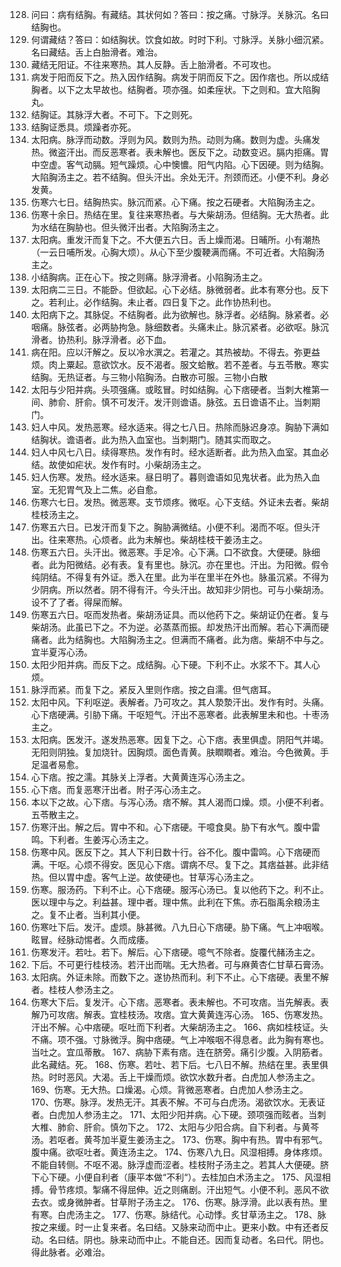 128. 问曰：病有结胸。有藏结。其状何如？答曰：按之痛。寸脉浮。关脉沉。名曰结胸也。
129. 何谓藏结？答曰：如结胸状。饮食如故。时时下利。寸脉浮。关脉小细沉紧。名曰藏结。舌上白胎滑者。难治。
130. 藏结无阳证。不往来寒热。其人反静。舌上胎滑者。不可攻也。
131. 病发于阳而反下之。热入因作结胸。病发于阴而反下之。因作痞也。所以成结胸者。以下之太早故也。结胸者。项亦强。如柔痓状。下之则和。宜大陷胸丸。
132. 结胸证。其脉浮大者。不可下。下之则死。
133. 结胸证悉具。烦躁者亦死。
134. 太阳病。脉浮而动数。浮则为风。数则为热。动则为痛。数则为虚。头痛发热。微盗汗出。而反恶寒者。表未解也。医反下之。动数变迟。膈内拒痛。胃中空虚。客气动膈。短气躁烦。心中懊憹。阳气内陷。心下因硬。则为结胸。大陷胸汤主之。若不结胸。但头汗出。余处无汗。剂颈而还。小便不利。身必发黄。
135. 伤寒六七日。结胸热实。脉沉而紧。心下痛。按之石硬者。大陷胸汤主之。
136. 伤寒十余日。热结在里。复往来寒热者。与大柴胡汤。但结胸。无大热者。此为水结在胸胁也。但头微汗出者。大陷胸汤主之。
137. 太阳病。重发汗而复下之。不大便五六日。舌上燥而渴。日晡所。小有潮热（一云日哺所发。心胸大烦）。从心下至少腹鞕满而痛。不可近者。大陷胸汤主之。
138. 小结胸病。正在心下。按之则痛。脉浮滑者。小陷胸汤主之。
139. 太阳病二三日。不能卧。但欲起。心下必结。脉微弱者。此本有寒分也。反下之。若利止。必作结胸。未止者。四日复下之。此作协热利也。
140. 太阳病下之。其脉促。不结胸者。此为欲解也。脉浮者。必结胸。脉紧者。必咽痛。脉弦者。必两胁拘急。脉细数者。头痛未止。脉沉紧者。必欲呕。脉沉滑者。协热利。脉浮滑者。必下血。
141. 病在阳。应以汗解之。反以冷水潠之。若灌之。其热被劫。不得去。弥更益烦。肉上粟起。意欲饮水。反不渴者。服文蛤散。若不差者。与五苓散。寒实结胸。无热证者。与三物小陷胸汤。白散亦可服。三物小白散
142. 太阳与少阳并病。头项强痛。或眩冒。时如结胸。心下痞硬者。当刺大椎第一间、肺俞、肝俞。慎不可发汗。发汗则谵语。脉弦。五日谵语不止。当刺期门。
143. 妇人中风。发热恶寒。经水适来。得之七八日。热除而脉迟身凉。胸胁下满如结胸状。谵语者。此为热入血室也。当刺期门。随其实而取之。
144. 妇人中风七八日。续得寒热。发作有时。经水适断者。此为热入血室。其血必结。故使如疟状。发作有时。小柴胡汤主之。
145. 妇人伤寒。发热。经水适来。昼日明了。暮则谵语如见鬼状者。此为热入血室。无犯胃气及上二焦。必自愈。
146. 伤寒六七日。发热。微恶寒。支节烦疼。微呕。心下支结。外证未去者。柴胡桂枝汤主之。
147. 伤寒五六日。已发汗而复下之。胸胁满微结。小便不利。渴而不呕。但头汗出。往来寒热。心烦者。此为未解也。柴胡桂枝干姜汤主之。
148. 伤寒五六日。头汗出。微恶寒。手足冷。心下满。口不欲食。大便硬。脉细者。此为阳微结。必有表。复有里也。脉沉。亦在里也。汗出。为阳微。假令纯阴结。不得复有外证。悉入在里。此为半在里半在外也。脉虽沉紧。不得为少阴病。所以然者。阴不得有汗。今头汗出。故知非少阴也。可与小柴胡汤。设不了了者。得屎而解。
149. 伤寒五六日。呕而发热者。柴胡汤证具。而以他药下之。柴胡证仍在者。复与柴胡汤。此虽已下之。不为逆。必蒸蒸而振。却发热汗出而解。若心下满而硬痛者。此为结胸也。大陷胸汤主之。但满而不痛者。此为痞。柴胡不中与之。宜半夏泻心汤。
150. 太阳少阳并病。而反下之。成结胸。心下硬。下利不止。水浆不下。其人心烦。
151. 脉浮而紧。而复下之。紧反入里则作痞。按之自濡。但气痞耳。
152. 太阳中风。下利呕逆。表解者。乃可攻之。其人漐漐汗出。发作有时。头痛。心下痞硬满。引胁下痛。干呕短气。汗出不恶寒者。此表解里未和也。十枣汤主之。
153. 太阳病。医发汗。遂发热恶寒。因复下之。心下痞。表里俱虚。阴阳气并竭。无阳则阴独。复加烧针。因胸烦。面色青黄。肤瞤瞤者。难治。今色微黄。手足温者易愈。
154. 心下痞。按之濡。其脉关上浮者。大黄黄连泻心汤主之。
155. 心下痞。而复恶寒汗出者。附子泻心汤主之。
156. 本以下之故。心下痞。与泻心汤。痞不解。其人渴而口燥。烦。小便不利者。五苓散主之。
157. 伤寒汗出。解之后。胃中不和。心下痞硬。干噫食臭。胁下有水气。腹中雷鸣。下利者。生姜泻心汤主之。
158. 伤寒中风。医反下之。其人下利日数十行。谷不化。腹中雷鸣。心下痞硬而满。干呕。心烦不得安。医见心下痞。谓病不尽。复下之。其痞益甚。此非结热。但以胃中虚。客气上逆。故使硬也。甘草泻心汤主之。
159. 伤寒。服汤药。下利不止。心下痞硬。服泻心汤已。复以他药下之。利不止。医以理中与之。利益甚。理中者。理中焦。此利在下焦。赤石脂禹余粮汤主之。复不止者。当利其小便。
160. 伤寒吐下后。发汗。虚烦。脉甚微。八九日心下痞硬。胁下痛。气上冲咽喉。眩冒。经脉动惕者。久而成痿。
161. 伤寒发汗。若吐。若下。解后。心下痞硬。噫气不除者。旋覆代赭汤主之。
162. 下后。不可更行桂枝汤。若汗出而喘。无大热者。可与麻黄杏仁甘草石膏汤。
163. 太阳病。外证未除。而数下之。遂协热而利。利下不止。心下痞硬。表里不解者。桂枝人参汤主之。
164. 伤寒大下后。复发汗。心下痞。恶寒者。表未解也。不可攻痞。当先解表。表解乃可攻痞。解表。宜桂枝汤。攻痞。宜大黄黄连泻心汤。
165、伤寒发热。汗出不解。心中痞硬。呕吐而下利者。大柴胡汤主之。
166、病如桂枝证。头不痛。项不强。寸脉微浮。胸中痞硬。气上冲喉咽不得息者。此为胸有寒也。当吐之。宜瓜蒂散。
167、病胁下素有痞。连在脐旁。痛引少腹。入阴筋者。此名藏结。死。
168、伤寒。若吐、若下后。七八日不解。热结在里。表里俱热。时时恶风。大渴。舌上干燥而烦。欲饮水数升者。白虎加人参汤主之。
169、伤寒。无大热。口燥渴。心烦。背微恶寒者。白虎加人参汤主之。
170、伤寒。脉浮。发热无汗。其表不解。不可与白虎汤。渴欲饮水。无表证者。白虎加人参汤主之。
171、太阳少阳并病。心下硬。颈项强而眩者。当刺大椎、肺俞、肝俞。慎勿下之。
172、太阳与少阳合病。自下利者。与黄芩汤。若呕者。黄芩加半夏生姜汤主之。
173、伤寒。胸中有热。胃中有邪气。腹中痛。欲呕吐者。黄连汤主之。
174、伤寒八九日。风湿相搏。身体疼烦。不能自转侧。不呕不渴。脉浮虚而涩者。桂枝附子汤主之。若其人大便硬。脐下心下硬。小便自利者（康平本做“不利“）。去桂加白术汤主之。
175、风湿相搏。骨节疼烦。掣痛不得屈伸。近之则痛剧。汗出短气。小便不利。恶风不欲去衣。或身微肿者。甘草附子汤主之。
176、伤寒。脉浮滑。此以表有热。里有寒。白虎汤主之。
177、伤寒。脉结代。心动悸。炙甘草汤主之。
178、脉按之来缓。时一止复来者。名曰结。又脉来动而中止。更来小数。中有还者反动。名曰结。阴也。脉来动而中止。不能自还。因而复动者。名曰代。阴也。得此脉者。必难治。
